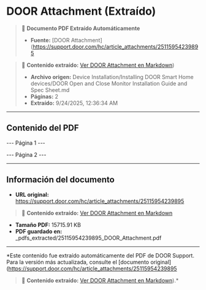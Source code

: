 # DOOR Attachment (Extraído)

> 📄 **Documento PDF Extraído Automáticamente**
> - **Fuente:** [DOOR Attachment](https://support.door.com/hc/article_attachments/25115954239895

> 📄 **Contenido extraído:** [Ver DOOR Attachment en Markdown](./25115954239895_DOOR_Attachment_extracted.md))
> - **Archivo origen:** Device Installation/Installing DOOR Smart Home devices/DOOR Open and Close Monitor Installation Guide and Spec Sheet.md
> - **Páginas:** 2
> - **Extraído:** 9/24/2025, 12:36:34 AM

---

## Contenido del PDF


--- Página 1 ---

--- Página 2 ---


---

## Información del documento

- **URL original:** https://support.door.com/hc/article_attachments/25115954239895

> 📄 **Contenido extraído:** [Ver DOOR Attachment en Markdown](./25115954239895_DOOR_Attachment_extracted.md)
- **Tamaño PDF:** 15715.91 KB
- **PDF guardado en:** _pdfs_extracted/25115954239895_DOOR_Attachment.pdf

---

*Este contenido fue extraído automáticamente del PDF de DOOR Support. Para la versión más actualizada, consulte el [documento original](https://support.door.com/hc/article_attachments/25115954239895

> 📄 **Contenido extraído:** [Ver DOOR Attachment en Markdown](./25115954239895_DOOR_Attachment_extracted.md)).*
